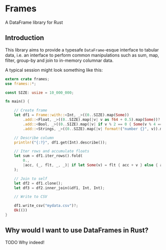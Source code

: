 # Frames

A DataFrame library for Rust

## Introduction

This library aims to provide a typesafe `DataFrame`-esque interface to tabular data,
i.e. an interface to perform common manipulations such as sum, map, filter, group-by and join
to in-memory columnar data.

A typical session might look something like this:

```rust
extern crate frames;
use frames::*;

const SIZE: usize = 10_000_000;

fn main() {

    // Create frame
    let df1 = Frame::with::<Int, _>((0..SIZE).map(Some))
        .add::<Float, _>((0..SIZE).map(|v| v as f64 + 0.5).map(Some))?
        .add::<Bool, _>((0..SIZE).map(|v| if v % 2 == 0 { Some(v % 4 == 0) } else { None }))?
        .add::<Strings, _>((0..SIZE).map(|v| format!("number {}", v)).map(Some))?;

    // Describe column
    println!("{:?}", df1.get(Int).describe());

    // Iter rows and accumulate floats
    let sum = df1.iter_rows().fold(
        0.,
        |acc, (_, flt, _, _)| if let Some(v) = flt { acc + v } else { acc },
    );

    // Join to self
    let df2 = df1.clone();
    let df3 = df2.inner_join(&df1, Int, Int);

    // Write to CSV

    df1.write_csv("mydata.csv")?;
    Ok(())
}

```

## Why would I want to use DataFrames in Rust?

TODO Why indeed!
